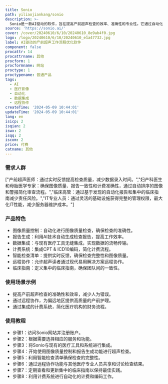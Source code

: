 ```yaml
---
title: Sonio
path: yiliaojiankang/sonio
description: >-
  Sonio是一款AI驱动的软件，旨在提高产前超声检查的效率、准确性和专业性。它通过自动化图像质量控制、报告生成、数据集成和计费来解决医疗团队面临的挑战。Sonio通过实时指导和最新的临床研究，提升团队技能，同时减少IT维护成本，提供现代化的集中解决方案。
source: 'https://sonio.ai/'
cover: /cover/20240610/6/10/20240610_8e9ab4f0.jpg
logo: /logo/20240610/6/10/20240610_e1a47732.jpg
label: AI驱动的产前超声工作流程优化软件
component: false
procattr: 14
procattrname: 其他
procform: 1
procformname: 网站
proctype: 1
proctypename: 普通产品
tags:
  - AI
  - 医疗影像
  - 自动化
  - 数据集成
  - 远程协作
createTime: '2024-05-09 10:44:01'
updateTime: '2024-05-09 10:44:01'
lang: en
isicp: 2
isqian: 2
iswx: 2
isqq: 2
iscom: 2
price: 付费
catname: 其他
---
```




### 需求人群
["产前超声医师：通过实时反馈提高检查质量，减少数据录入时间。","妇产科医生和母胎医学专家：确保图像质量、报告一致性和计费准确性，通过自动排序的图像和警报简化审查流程。","临床高管：通过基于发现的自动化报告和集中的临床指南减少责任风险。","IT专业人员：通过灵活的基础设施获得完整的管理权限，最大化IT性能，减少服务器维护成本。"]

### 产品特色
* 图像质量控制：自动化进行图像质量检查，确保检查的准确性。
* 报告生成：利用AI技术自动生成检查报告，提高工作效率。
* 数据集成：与现有医疗工具无缝集成，实现数据的流畅传输。
* 计费系统：集成CPT & ICD10编码，简化计费流程。
* 智能检查清单：提供实时反馈，确保检查完整性和图像质量。
* 远程协作：允许超声读者通过现代易用解决方案远程协作。
* 临床指南：定义集中的临床指南，确保团队间的一致性。

### 使用场景示例
* 提高产前超声检查的准确性和效率，减少人为错误。
* 通过远程协作，为偏远地区提供高质量的产前护理。
* 通过集成的计费系统，简化医疗机构的财务流程。

### 使用教程
* 步骤1：访问Sonio网站并注册账户。
* 步骤2：根据需要选择相应的服务和功能。
* 步骤3：将Sonio与现有的医疗工具和系统进行集成。
* 步骤4：开始使用图像质量控制和报告生成功能进行超声检查。
* 步骤5：利用智能检查清单确保检查的完整性。
* 步骤6：通过远程协作功能与其他医疗专业人员共享和讨论检查结果。
* 步骤7：定期查看和更新集中的临床指南以保持最佳实践。
* 步骤8：利用计费系统进行自动化的计费和编码工作。

  
